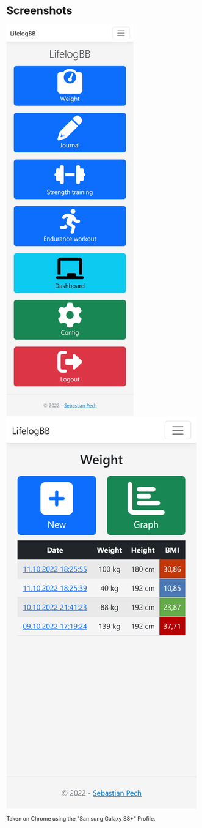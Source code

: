 # Screenshots

![Start](https://raw.githubusercontent.com/spech66/lifelogbb/master/_screenshots/001_start.png "Start")
![Weight](https://raw.githubusercontent.com/spech66/lifelogbb/master/_screenshots/002_weight_01.png "Weight")

<!--![Weight Graph](https://raw.githubusercontent.com/spech66/lifelogbb/master/_screenshots/002_weight_02.png "Weight Graph")
![Strength training](https://raw.githubusercontent.com/spech66/lifelogbb/master/_screenshots/003_strengthtraining_01.png "Strength training")
![Endurance workout](https://raw.githubusercontent.com/spech66/lifelogbb/master/_screenshots/004_enduranceworkout_01.png "Endurance workout")
![Journal](https://raw.githubusercontent.com/spech66/lifelogbb/master/_screenshots/005_journal_01.png "Journal")-->

Taken on Chrome using the "Samsung Galaxy S8+" Profile.
